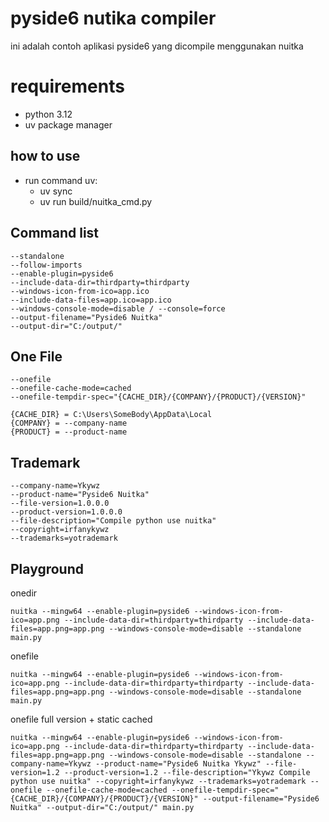 # pyside6 nutika compiler
ini adalah contoh aplikasi pyside6 yang dicompile menggunakan nuitka

# requirements
- python 3.12
- uv package manager

## how to use
- run command uv:
  - uv sync
  - uv run build/nuitka_cmd.py

## Command list
```commandline
--standalone
--follow-imports
--enable-plugin=pyside6
--include-data-dir=thirdparty=thirdparty
--windows-icon-from-ico=app.ico
--include-data-files=app.ico=app.ico
--windows-console-mode=disable / --console=force
--output-filename="Pyside6 Nuitka"
--output-dir="C:/output/"
```

## One File
```commandline
--onefile
--onefile-cache-mode=cached
--onefile-tempdir-spec="{CACHE_DIR}/{COMPANY}/{PRODUCT}/{VERSION}"
```

```commandline
{CACHE_DIR} = C:\Users\SomeBody\AppData\Local
{COMPANY} = --company-name
{PRODUCT} = --product-name
```

## Trademark 
```commandline
--company-name=Ykywz
--product-name="Pyside6 Nuitka"
--file-version=1.0.0.0
--product-version=1.0.0.0
--file-description="Compile python use nuitka"
--copyright=irfanykywz
--trademarks=yotrademark
```

## Playground

onedir

```commandline
nuitka --mingw64 --enable-plugin=pyside6 --windows-icon-from-ico=app.png --include-data-dir=thirdparty=thirdparty --include-data-files=app.png=app.png --windows-console-mode=disable --standalone main.py
```

onefile

```commandline
nuitka --mingw64 --enable-plugin=pyside6 --windows-icon-from-ico=app.png --include-data-dir=thirdparty=thirdparty --include-data-files=app.png=app.png --windows-console-mode=disable --standalone main.py
```

onefile full version + static cached

```commandline
nuitka --mingw64 --enable-plugin=pyside6 --windows-icon-from-ico=app.png --include-data-dir=thirdparty=thirdparty --include-data-files=app.png=app.png --windows-console-mode=disable --standalone --company-name=Ykywz --product-name="Pyside6 Nuitka Ykywz" --file-version=1.2 --product-version=1.2 --file-description="Ykywz Compile python use nuitka" --copyright=irfanykywz --trademarks=yotrademark --onefile --onefile-cache-mode=cached --onefile-tempdir-spec="{CACHE_DIR}/{COMPANY}/{PRODUCT}/{VERSION}" --output-filename="Pyside6 Nuitka" --output-dir="C:/output/" main.py
```